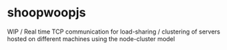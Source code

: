 # shoopwoopjs
WIP / Real time TCP communication for load-sharing / clustering of servers hosted on different machines using the node-cluster model
